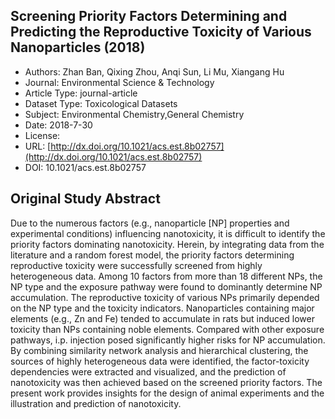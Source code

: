 <script type='text/javascript' src='https://d1bxh8uas1mnw7.cloudfront.net/assets/embed.js'></script>

<div style="float: right; width: 200px" class='altmetric-embed' data-badge-type='donut' data-condensed='true' data-badge-details='right' data-doi="10.1021/acs.est.8b02757"></div>

## Screening Priority Factors Determining and Predicting the Reproductive Toxicity of Various Nanoparticles (2018)
<script type="application/ld+json">
	{	
		"@context": {
			"bs": "https://bioschemas.org/",
			"schema": "https://schema.org/",
			"citation": "schema:citation",
			"name": "schema:name",
			"url": "schema:url",
			"variableMeasured": "schema:variableMeasured"
		},
		"variableMeasured": [
			{
				"@type": "schema:PropertyValue",
				"name": "MI-R1.3-ABSTRACT-BASIC-CHEMICAL_COMPOSITION"
			},
			{
				"@type": "schema:PropertyValue",
				"name": "MI-R1.3-ABSTRACT-BASIC-SURFACE_CHEMISTRY"
			},
			{
				"@type": "schema:PropertyValue",
				"name": "MI-R1.3-ABSTRACT-PHYSCHEM-SIZE"
			},
			{
				"@type": "schema:PropertyValue",
				"name": "MI-R1.3-ABSTRACT-PHYSCHEM-SHAPE"
			},
			{
				"@type": "schema:PropertyValue",
				"name": "MI-R1.3-ABSTRACT-PHYSCHEM-ZETA_POTENTIAL"
			},
			{
				"@type": "schema:PropertyValue",
				"name": "MI-R1.3-ABSTRACT-PHYSCHEM-SURFACE_AREA"
			},
			{
				"@type": "schema:PropertyValue",
				"name": "MI-R1.3-ABSTRACT-TOX-ORGANISM_OR_SPECIES"
			},
			{
				"@type": "schema:PropertyValue",
				"name": "MI-R1.3-ABSTRACT-TOX-SUBJECT_AGE"
			},
			{
				"@type": "schema:PropertyValue",
				"name": "MI-R1.3-ABSTRACT-TOX-SUBJECT_WEIGHT"
			},
			{
				"@type": "schema:PropertyValue",
				"name": "MI-R1.3-ABSTRACT-TOX-NUMBER_OF_TEST_SUBJECTS"
			},
			{
				"@type": "schema:PropertyValue",
				"name": "MI-R1.3-ABSTRACT-TOX-CONCENTRATION"
			},
			{
				"@type": "schema:PropertyValue",
				"name": "MI-R1.3-ABSTRACT-TOX-EXPOSURE_TIME"
			}
		],
		"@type": "schema:Dataset",
		"name": "Screening Priority Factors Determining and Predicting the Reproductive Toxicity of Various Nanoparticles",
		"url": "http://dx.doi.org/10.1021/acs.est.8b02757",
		"citation": "https://doi.org/10.1021/acs.est.8b02757",
		"@id": "10.1021/acs.est.8b02757",
		"http://purl.org/dc/terms/conformsTo": { "@type": "schema:CreativeWork", "@id": "https://bioschemas.org/profiles/Dataset/1.0-RELEASE" },
		"schema:license": "",
		"schema:creator": [
		  {
			"@type": "schema:Organization",
			"name": "RiskGONE"
		  }
		],
		"schema:datePublished": "2018-7-30"
	}
</script>

* Authors: Zhan Ban, Qixing Zhou, Anqi Sun, Li Mu, Xiangang Hu
* Journal: Environmental Science &amp; Technology
* Article Type: journal-article
* Dataset Type: Toxicological Datasets
* Subject: Environmental Chemistry,General Chemistry
* Date: 2018-7-30
* License: []()
* URL: [http://dx.doi.org/10.1021/acs.est.8b02757](http://dx.doi.org/10.1021/acs.est.8b02757)
* DOI: 10.1021/acs.est.8b02757



## Original Study Abstract

Due to the numerous factors (e.g., nanoparticle [NP] properties and experimental conditions) influencing nanotoxicity, it is difficult to identify the priority factors dominating nanotoxicity. Herein, by integrating data from the literature and a random forest model, the priority factors determining reproductive toxicity were successfully screened from highly heterogeneous data. Among 10 factors from more than 18 different NPs, the NP type and the exposure pathway were found to dominantly determine NP accumulation. The reproductive toxicity of various NPs primarily depended on the NP type and the toxicity indicators. Nanoparticles containing major elements (e.g., Zn and Fe) tended to accumulate in rats but induced lower toxicity than NPs containing noble elements. Compared with other exposure pathways, i.p. injection posed significantly higher risks for NP accumulation. By combining similarity network analysis and hierarchical clustering, the sources of highly heterogeneous data were identified, the factor-toxicity dependencies were extracted and visualized, and the prediction of nanotoxicity was then achieved based on the screened priority factors. The present work provides insights for the design of animal experiments and the illustration and prediction of nanotoxicity.

